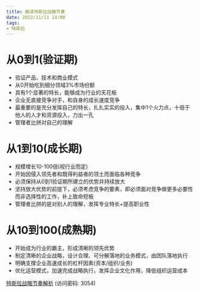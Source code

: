 ```yaml
---
title: 解读特斯拉战略节奏
date: 2022/11/11 14:00
tags:
- 特斯拉
---
```

# 从0到1(验证期)
- 验证产品、技术和商业模式
- 从0开始吃到细分领域3%市场份额
- 具有1个显著的特长，能够成为行业的天花板
- 企业无直接竞争对手，和自身的成长速度竞争
- 最重要的是充分发挥自己的特长，扎扎实实的投入，集中1个火力点，十倍于他人的人才和资源投入，力出一孔
- 管理者比拼对自己的理解

# 从1到10(成长期)
- 规模增长10-100倍(视行业而定)
- 开始因侵入领先者和既得利益者的领土而面临各种竞争
- 必须保持从0到1验证期所建立的优势并持续放大
- 坚持放大优势的前提下，必须考虑竞争的要素，即必须面对竞争做更多必要性而非选择性的工作，补上致命短板
- 管理者比拼的是对别人的理解，发挥专业特长+提高职业性

# 从10到100(成熟期)
- 开始成为行业的霸主，形成清晰的领先优势
- 制定清晰的企业战略，设计合理、可分解落地的业务模式，由团队落地执行
- 明确支撑企业高速成长的杠杆因素(资本/组织/业务)
- 优化运营模式，加速完成战略执行，发挥企业文化作用，降低组织运营成本

[特斯拉战略节奏解析](https://url12.ctfile.com/f/3948612-722537096-0be884?p=3054)
(访问密码: 3054)
